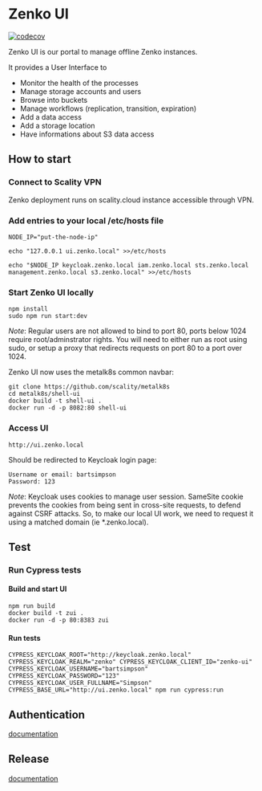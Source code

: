 # Zenko UI

[![codecov](https://codecov.io/gh/scality/zenko-ui/branch/development/1.0/graph/badge.svg?token=BRX58ZF4VJ)](https://codecov.io/gh/scality/zenko-ui)

Zenko UI is our portal to manage offline Zenko instances.

It provides a User Interface to
- Monitor the health of the processes
- Manage storage accounts and users
- Browse into buckets
- Manage workflows (replication, transition, expiration)
- Add a data access
- Add a storage location
- Have informations about S3 data access

## How to start

### Connect to Scality VPN

Zenko deployment runs on scality.cloud instance accessible through VPN.

### Add entries to your local /etc/hosts file
```
NODE_IP="put-the-node-ip"

echo "127.0.0.1 ui.zenko.local" >>/etc/hosts

echo "$NODE_IP keycloak.zenko.local iam.zenko.local sts.zenko.local management.zenko.local s3.zenko.local" >>/etc/hosts
```

### Start Zenko UI locally
```
npm install
sudo npm run start:dev
```
*Note*: Regular users are not allowed to bind to port 80, ports below 1024 require root/adminstrator rights.
You will need to either run as root using sudo, or setup a proxy that redirects requests on port 80 to a port over 1024.

Zenko UI now uses the metalk8s common navbar:  
```
git clone https://github.com/scality/metalk8s
cd metalk8s/shell-ui
docker build -t shell-ui .
docker run -d -p 8082:80 shell-ui
```

### Access UI
```
http://ui.zenko.local
```
Should be redirected to Keycloak login page:
```
Username or email: bartsimpson
Password: 123
```

*Note*: Keycloak uses cookies to manage user session.
SameSite cookie prevents the cookies from being sent in cross-site requests, to defend against CSRF attacks.
So, to make our local UI work, we need to request it using a matched domain (ie *.zenko.local).


## Test

### Run Cypress tests

#### Build and start UI
```
npm run build
docker build -t zui .
docker run -d -p 80:8383 zui
```

#### Run tests
```
CYPRESS_KEYCLOAK_ROOT="http://keycloak.zenko.local" CYPRESS_KEYCLOAK_REALM="zenko" CYPRESS_KEYCLOAK_CLIENT_ID="zenko-ui" CYPRESS_KEYCLOAK_USERNAME="bartsimpson" CYPRESS_KEYCLOAK_PASSWORD="123" CYPRESS_KEYCLOAK_USER_FULLNAME="Simpson" CYPRESS_BASE_URL="http://ui.zenko.local" npm run cypress:run
```

## Authentication
[documentation](documentation/AUTHENTICATION.md)

## Release
[documentation](documentation/RELEASE.md)
